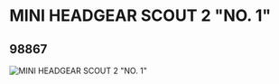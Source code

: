 # MINI HEADGEAR SCOUT 2 "NO. 1"
## 98867
![MINI HEADGEAR SCOUT 2 "NO. 1"](https://lc-www-live-s.legocdn.com/media/bricks/5/2/4650678.jpg)